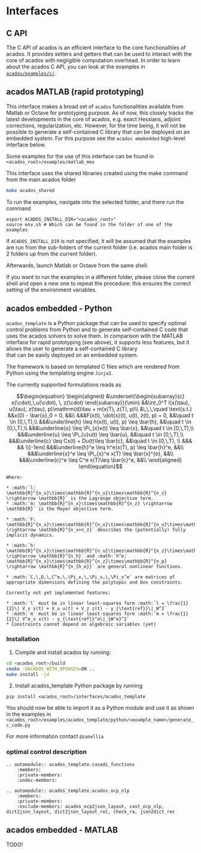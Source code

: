 # Interfaces


## C API
The C API of acados is an efficient interface to the core functionalities of acados. 
It provides setters and getters that can be used to interact with the core of acados with 
negligible computation overhead. In order to learn about the acados C API, you 
can look at the examples in
[`acados/examples/c/`](https://github.com/acados/acados/tree/master/examples/c). 


## acados MATLAB (rapid prototyping)

This interface makes a broad set of `acados` functionalities available from Matlab or Octave 
for prototyping purpose. As of now, this closely tracks the latest developments in the core of acados, e.g.
exact Hessians, adjoint corrections, regularization, etc. However, for the time being, it will not be possible to 
generate a self-contained C library that can be deployed on an embedded system. For this purpose 
see the `acados emebedded` high-level interface below. 

Some examples for the use of this interface can be found in `<acados_root>/examples/matlab_mex`

This interface uses the shared libraries created using the make command from the main acados folder

```bash
make acados_shared
```

To run the examples, navigate into the selected folder, and there run the command
```
export ACADOS_INSTALL_DIR="<acados_root>"
source env.sh # Which can be found in the folder of one of the examples
```

If `ACADOS_INSTALL_DIR` is not specified, it will be assumed that the examples are run from the sub-folders of the current folder (i.e. acados main folder is 2 folders up from the current folder).

Afterwards, launch Matlab or Octave from the same shell.

If you want to run the examples in a different folder, please close the current shell and open a new one to repeat the procedure: this ensures the correct setting of the environment variables.



## acados embedded - Python


`acados_template` is a Python package that can be used to specify optimal control problems from Python and to generate self-contained C code that uses the acados solvers to solve them.
In comparison with the MATLAB interface for rapid prototyping (see above), it supports less features, but it allows the user to generate a self-contained C library  
that can be easily deployed on an embedded system.

The framework is based on templated C files which are rendered from Python using the templating engine `Jinja2`.

The currently supported formulations reads as

```math
\begin{equation}
\begin{aligned}
&\underset{\begin{subarray}{c}
    x(\cdot),\,u(\cdot), \, z(\cdot)
\end{subarray}}{\min}	    &&\int_0^T l(x(\tau), u(\tau), z(\tau), p)\mathrm{d}\tau + m(x(T), z(T), p)\\ 
&\,\,\,\quad \text{s.t.}    &&x(0) - \bar{x}_0 = 0, &&\\
&&&F(x(t), \dot{x}(t), u(t), z(t), p) = 0, &&\quad t \in [0,\,T),\\
&&&\underline{h} \leq h(x(t), u(t), p) \leq \bar{h}, &&\quad t \in [0,\,T),\\
&&&\underline{x} \leq \Pi_{x}x(t) \leq \bar{x}, &&\quad t \in [0,\,T),\\
&&&\underline{u} \leq \Pi_{u}u(t) \leq \bar{u}, &&\quad t \in [0,\,T),\\
&&&\underline{c} \leq Cx(t) + Du(t)\leq \bar{c}, &&\quad t \in [0,\,T), \\
&&& && \\[-1em]
&&&\underline{h}^e \leq h^e(x(T), p) \leq \bar{h}^e, &&\\
&&&\underline{x}^e \leq \Pi_{x}^e x(T) \leq \bar{x}^{e}, &&\\
&&&\underline{c}^e \leq C^e x(T)\leq \bar{c}^e, &&\\
\end{aligned}
\end{equation}
```
```eval_rst
Where:

* :math:`l: \mathbb{R}^{n_x}\times\mathbb{R}^{n_u}\times\mathbb{R}^{n_z} \rightarrow \mathbb{R}` is the Lagrange objective term.
* :math:`m: \mathbb{R}^{n_x}\times\mathbb{R}^{n_z} \rightarrow \mathbb{R}` is the Mayer objective term.

* :math:`F: \mathbb{R}^{n_x}\times\mathbb{R}^{n_x}\times\mathbb{R}^{n_u}\times\mathbb{R}^{n_z}\times\mathbb{R}^{n_p} \rightarrow \mathbb{R}^{n_x+n_z}` describes the (potentially) fully implicit dynamics.

* :math:`h: \mathbb{R}^{n_x}\times\mathbb{R}^{n_u}\times\mathbb{R}^{n_z}\times\mathbb{R}^{n_p} \rightarrow \mathbb{R}^{n_h}` and :math:`h^e: \mathbb{R}^{n_x}\times\mathbb{R}^{n_z}\times\mathbb{R}^{n_p} \rightarrow \mathbb{R}^{n_{h_e}}` are general nonlinear functions.

* :math:`C,\,D,\,C^e,\,\Pi_x,\,\Pi_u,\,\Pi_x^e` are matrices of appropriate dimensions defining the polytopic and box constraints.

Currently not yet implemented features:

* :math:`l` must be in linear least-squares form :math:`l = \frac{1}{2}\| V_x x(t) + V_u u(t) + V_z z(t) - y_{\text{ref}}\|_W^2`
* :math:`m` must be in linear least-squares form :math:`m = \frac{1}{2}\| V^e_x x(t) - y_{\text{ref}}^e\|_{W^e}^2`
* Constraints cannot depend on algebraic variables (yet)
```


### Installation
1. Compile and install acados by running:
```bash
cd <acados_root>/build
cmake -DACADOS_WITH_QPOASES=ON ..
make install -j4
```

2. Install acados_template Python package by running
```
pip install <acados_root>/interfaces/acados_template
```

You should now be able to import it as a Python module and use it as shown in the examples in `<acados_root>/examples/acados_template/python/<example_name>/generate_c_code.py`

For more information contact `@zanellia`

### optimal control description
``` eval_rst
.. automodule:: acados_template.casadi_functions
    :members:
    :private-members:
    :undoc-members:
```
``` eval_rst
.. automodule:: acados_template.acados_ocp_nlp
    :members:
    :private-members:
    :exclude-members: acados_ocp2json_layout, cast_ocp_nlp, dict2json_layout, dict2json_layout_rec, check_ra, json2dict_rec

```
## acados embedded - MATLAB
TODO!

